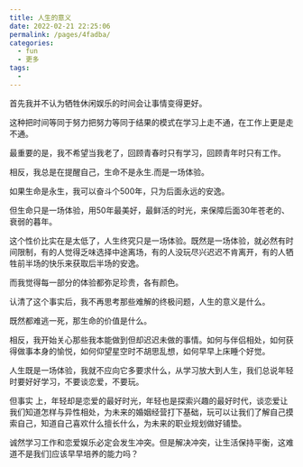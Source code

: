 ```yaml
---
title: 人生的意义
date: 2022-02-21 22:25:06
permalink: /pages/4fadba/
categories:
  - fun
  - 更多
tags:
  - 
---
```

首先我并不认为牺牲休闲娱乐的时间会让事情变得更好。

这种把时间等同于努力把努力等同于结果的模式在学习上走不通，在工作上更是走不通。

最重要的是，我不希望当我老了，回顾青春时只有学习，回顾青年时只有工作。

相反，我总是在提醒自己，生命不是永生.而是一场体验。

如果生命是永生，我可以奋斗个500年，只为后面永远的安逸。

但生命只是一场体验，用50年最美好，最鲜活的时光，来保障后面30年苍老的、衰弱的暮年。

这个性价比实在是太低了，人生终究只是一场体验。既然是一场体验，就必然有时间限制，有的人觉得乏味选择中途离场，有的人没玩尽兴迟迟不肯离开，有的人牺牲前半场的快乐来获取后半场的安逸。

而我觉得每一部分的体验都弥足珍贵，各有颜色。

认清了这个事实后，我不再思考那些难解的终极问题，人生的意义是什么。

既然都难逃一死，那生命的价值是什么。

相反，我开始关心那些我本能做到但却迟迟未做的事情。如何与伴侣相处，如何获得做事本身的愉悦，如何仰望星空时不胡思乱想，如何早早上床睡个好觉。

人生既是一场体验，我就不应向它多要求什么，从学习放大到人生，我们总说年轻时要好好学习，不要谈恋爱，不要玩。

但事实 上，年轻却是恋爱的最好时光，年轻也是探索兴趣的最好时代，谈恋爱让我们知道怎样与异性相处，为未来的婚姻经营打下基础，玩可以让我们了解自己摸索自己，知道自己喜欢什么擅长什么，为未来的职业规划做好铺垫。

诚然学习工作和恋爱娱乐必定会发生冲突。但是解决冲突，让生活保持平衡，这难道不是我们]应该早早培养的能力吗？